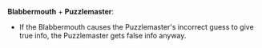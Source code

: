 **Blabbermouth** + **Puzzlemaster**:
- If the Blabbermouth causes the Puzzlemaster's incorrect guess to give true info, the Puzzlemaster gets false info anyway.
